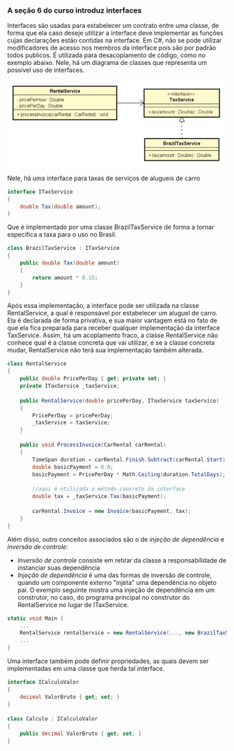 ### A seção 6 do curso introduz interfaces

Interfaces são usadas para estabelecer um contrato entre uma classe, de forma que ela caso deseje utilizar a interface deve implementar as funções cujas declarações estão contidas na interface. Em C#, não se pode utilizar modificadores de acesso nos membros da interface pois são por padrão todos publicos. É utilizada para desacoplamento de código, como no exemplo abaixo. Nele, há um diagrama de classes que representa um possível uso de interfaces.

![diagrama](https://github.com/andersonmendrot/estudo-csharp/blob/master/Secao11Udemy/diagram.png)

Nele, há uma interface para taxas de serviços de alugueis de carro

```csharp
interface ITaxService
{
    double Tax(double amount);
}
```

Que é implementado por uma classe BrazilTaxService de forma a tornar específica a taxa para o uso no Brasil.

```csharp
class BrazilTaxService : ITaxService
{
    public double Tax(double amount)
    {
        return amount * 0.15;
    }
}
```

Após essa implementação, a interface pode ser utilizada na classe RentalService, a qual é responsável por estabelecer um aluguel de carro. Ela é declarada de forma privativa, e sua maior vantagem está no fato de que ela fica preparada para receber qualquer implementação da interface TaxService. Assim, há um acoplamento fraco, a classe RentalService não conhece qual é a classe concreta que vai utilizar, e se a classe concreta mudar, RentalService não terá sua implementação também alterada.

```csharp
class RentalService
{
    public double PricePerDay { get; private set; }
    private ITaxService _taxService;

    public RentalService(double pricePerDay, ITaxService taxService)
    {
        PricePerDay = pricePerDay;
        _taxService = taxService;
    }
    
    public void ProcessInvoice(CarRental carRental)
    {
        TimeSpan duration = carRental.Finish.Subtract(carRental.Start);
        double basicPayment = 0.0;
        basicPayment = PricePerDay * Math.Ceiling(duration.TotalDays);
        
        //aqui é utilizada o método concreto da interface
        double tax = _taxService.Tax(basicPayment);

        carRental.Invoice = new Invoice(basicPayment, tax);
    }
}
```

Além disso, outro conceitos associados são o de *injeção de dependência* e *inversão de controle*:
- *Inversão de controle* consiste em retirar da classe a responsabilidade de instanciar suas dependência
- *Injeção de dependência* é uma das formas de inversão de controle, quando um componente externo "injeta" uma dependência no objeto pai. O exemplo seguinte mostra uma injeção de dependência em um construtor, no caso, do programa principal no construtor do RentalService no lugar de ITaxService.

```csharp
static void Main {
    ...
    RentalService rentalService = new RentalService(..., new BrazilTaxService());
    ...
}
```

Uma interface também pode definir propriedades, as quais devem ser implementadas em uma classe que herda tal interface. 

```csharp
interface ICalculoValor
{
    decimal ValorBruto { get; set; }
}

class Calculo : ICalculoValor
{
    public decimal ValorBruto { get; set; }
}
```